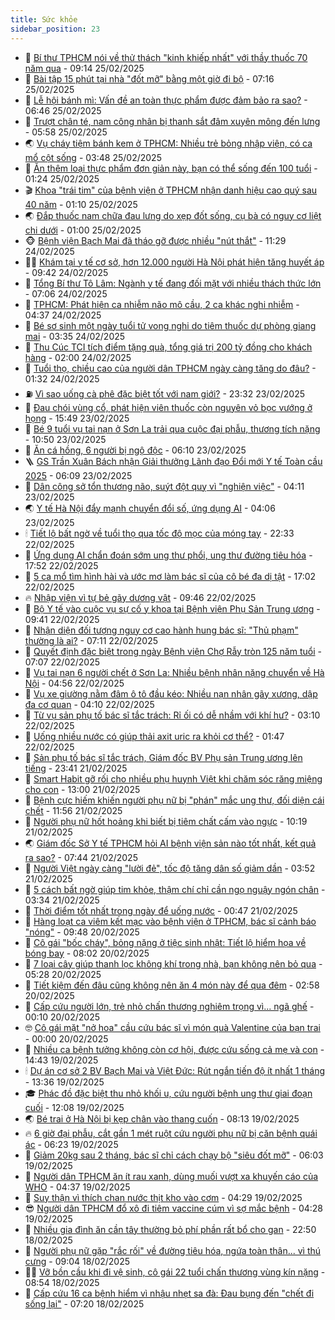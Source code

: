 ```yaml
---
title: Sức khỏe
sidebar_position: 23
---
```


<!-- dantri-suc-khoe:START -->
- 🤔 [Bí thư TPHCM nói về thử thách &quot;kinh khiếp nhất&quot; với thầy thuốc 70 năm qua](https://dantri.com.vn/suc-khoe/bi-thu-tphcm-noi-ve-thu-thach-kinh-khiep-nhat-voi-thay-thuoc-70-nam-qua-20250225145507525.htm) - 09:14 25/02/2025
- 🚦 [Bài tập 15 phút tại nhà &quot;đốt mỡ&quot; bằng một giờ đi bộ](https://dantri.com.vn/suc-khoe/bai-tap-15-phut-tai-nha-dot-mo-bang-mot-gio-di-bo-20250221163532687.htm) - 07:16 25/02/2025
- 🤖 [Lễ hội bánh mì: Vấn đề an toàn thực phẩm được đảm bảo ra sao?](https://dantri.com.vn/suc-khoe/le-hoi-banh-mi-van-de-an-toan-thuc-pham-duoc-dam-bao-ra-sao-20250225112254484.htm) - 06:46 25/02/2025
- 🐻 [Trượt chân té, nam công nhân bị thanh sắt đâm xuyên mông đến lưng](https://dantri.com.vn/suc-khoe/truot-chan-te-nam-cong-nhan-bi-thanh-sat-dam-xuyen-mong-den-lung-20250225124413308.htm) - 05:58 25/02/2025
- 🌏 [Vụ cháy tiệm bánh kem ở TPHCM: Nhiều trẻ bỏng nhập viện, có ca mổ cột sống](https://dantri.com.vn/suc-khoe/vu-chay-tiem-banh-kem-o-tphcm-nhieu-tre-bong-nhap-vien-co-ca-mo-cot-song-20250225103928298.htm) - 03:48 25/02/2025
- 👺 [Ăn thêm loại thực phẩm đơn giản này, bạn có thể sống đến 100 tuổi](https://dantri.com.vn/suc-khoe/an-them-loai-thuc-pham-don-gian-nay-ban-co-the-song-den-100-tuoi-20250224210948249.htm) - 01:24 25/02/2025
- 🎬 [Khoa &quot;trái tim&quot; của bệnh viện ở TPHCM nhận danh hiệu cao quý sau 40 năm](https://dantri.com.vn/suc-khoe/khoa-trai-tim-cua-benh-vien-o-tphcm-nhan-danh-hieu-cao-quy-sau-40-nam-20250224182808805.htm) - 01:10 25/02/2025
- 🌏 [Đắp thuốc nam chữa đau lưng do xẹp đốt sống, cụ bà có nguy cơ liệt chi dưới](https://dantri.com.vn/suc-khoe/dap-thuoc-nam-chua-dau-lung-do-xep-dot-song-cu-ba-co-nguy-co-liet-chi-duoi-20250220154649926.htm) - 01:00 25/02/2025
- 🐵 [Bệnh viện Bạch Mai đã tháo gỡ được nhiều &quot;nút thắt&quot;](https://dantri.com.vn/suc-khoe/benh-vien-bach-mai-da-thao-go-duoc-nhieu-nut-that-20250224181840233.htm) - 11:29 24/02/2025
- 👨‍🏫 [Khám tại  y tế cơ sở, hơn 12.000 người Hà Nội phát hiện tăng huyết áp](https://dantri.com.vn/suc-khoe/kham-tai-y-te-co-so-hon-12000-nguoi-ha-noi-phat-hien-tang-huyet-ap-20250224162315359.htm) - 09:42 24/02/2025
- 🤗 [Tổng Bí thư Tô Lâm: Ngành y tế đang đối mặt với nhiều thách thức lớn](https://dantri.com.vn/suc-khoe/tong-bi-thu-to-lam-nganh-y-te-dang-doi-mat-voi-nhieu-thach-thuc-lon-20250224135107610.htm) - 07:06 24/02/2025
- 🫶 [TPHCM: Phát hiện ca nhiễm não mô cầu, 2 ca khác nghi nhiễm](https://dantri.com.vn/suc-khoe/tphcm-phat-hien-ca-nhiem-nao-mo-cau-2-ca-khac-nghi-nhiem-20250224105547917.htm) - 04:37 24/02/2025
- 🙉 [Bé sơ sinh một ngày tuổi tử vong nghi do tiêm thuốc dự phòng giang mai](https://dantri.com.vn/suc-khoe/be-so-sinh-mot-ngay-tuoi-tu-vong-nghi-do-tiem-thuoc-du-phong-giang-mai-20250224085326677.htm) - 03:35 24/02/2025
- 🦅 [Thu Cúc TCI tích điểm tặng quà, tổng giá trị 200 tỷ đồng cho khách hàng](https://dantri.com.vn/suc-khoe/thu-cuc-tci-tich-diem-tang-qua-tong-gia-tri-200-ty-dong-cho-khach-hang-20250224085016463.htm) - 02:00 24/02/2025
- 🐘 [Tuổi thọ, chiều cao của người dân TPHCM ngày càng tăng do đâu?](https://dantri.com.vn/suc-khoe/tuoi-tho-chieu-cao-cua-nguoi-dan-tphcm-ngay-cang-tang-do-dau-20250223222546136.htm) - 01:32 24/02/2025
- ⛽️ [Vì sao uống cà phê đặc biệt tốt với nam giới?](https://dantri.com.vn/suc-khoe/vi-sao-uong-ca-phe-dac-biet-tot-voi-nam-gioi-20250223203444223.htm) - 23:32 23/02/2025
- 🤡 [Đau chói vùng cổ, phát hiện viên thuốc còn nguyên vỏ bọc vướng ở họng](https://dantri.com.vn/suc-khoe/dau-choi-vung-co-phat-hien-vien-thuoc-con-nguyen-vo-boc-vuong-o-hong-20250223195311926.htm) - 15:49 23/02/2025
- 💼 [Bé 9 tuổi vụ tai nạn ở Sơn La trải qua cuộc đại phẫu, thương tích nặng](https://dantri.com.vn/suc-khoe/be-9-tuoi-vu-tai-nan-o-son-la-trai-qua-cuoc-dai-phau-thuong-tich-nang-20250223175022251.htm) - 10:50 23/02/2025
- 🤔 [Ăn cá hồng, 6 người bị ngộ độc](https://dantri.com.vn/suc-khoe/an-ca-hong-6-nguoi-bi-ngo-doc-20250223113614504.htm) - 06:10 23/02/2025
- 🪜 [GS Trần Xuân Bách nhận Giải thưởng Lãnh đạo Đổi mới Y tế Toàn cầu 2025](https://dantri.com.vn/suc-khoe/gs-tran-xuan-bach-nhan-giai-thuong-lanh-dao-doi-moi-y-te-toan-cau-2025-20250223121918303.htm) - 06:09 23/02/2025
- 📝 [Dân công sở tổn thương não, suýt đột quỵ vì &quot;nghiện việc&quot;](https://dantri.com.vn/suc-khoe/dan-cong-so-ton-thuong-nao-suyt-dot-quy-vi-nghien-viec-20250221171434215.htm) - 04:11 23/02/2025
- 🌏 [Y tế Hà Nội đẩy mạnh chuyển đổi số, ứng dụng AI](https://dantri.com.vn/suc-khoe/y-te-ha-noi-day-manh-chuyen-doi-so-ung-dung-ai-20250222175106354.htm) - 04:06 23/02/2025
- 🕯 [Tiết lộ bất ngờ về tuổi thọ qua tốc độ mọc của móng tay](https://dantri.com.vn/suc-khoe/tiet-lo-bat-ngo-ve-tuoi-tho-qua-toc-do-moc-cua-mong-tay-20250222185146634.htm) - 22:33 22/02/2025
- 🦍 [Ứng dụng AI chẩn đoán sớm ung thư phổi, ung thư đường tiêu hóa](https://dantri.com.vn/suc-khoe/ung-dung-ai-chan-doan-som-ung-thu-phoi-ung-thu-duong-tieu-hoa-20250222143624580.htm) - 17:52 22/02/2025
- 🌈 [5 ca mổ tìm hình hài và ước mơ làm bác sĩ của cô bé đa dị tật](https://dantri.com.vn/suc-khoe/5-ca-mo-tim-hinh-hai-va-uoc-mo-lam-bac-si-cua-co-be-da-di-tat-20250222131730691.htm) - 17:02 22/02/2025
- 🔥 [Nhập viện vì tự bẻ gãy dương vật](https://dantri.com.vn/suc-khoe/nhap-vien-vi-tu-be-gay-duong-vat-20250221152611469.htm) - 09:46 22/02/2025
- 🌊 [Bộ Y tế vào cuộc vụ sự cố y khoa tại Bệnh viện Phụ Sản Trung ương](https://dantri.com.vn/suc-khoe/bo-y-te-vao-cuoc-vu-su-co-y-khoa-tai-benh-vien-phu-san-trung-uong-20250222154601063.htm) - 09:41 22/02/2025
- 🚦 [Nhận diện đối tượng nguy cơ cao hành hung bác sĩ: &quot;Thủ phạm&quot; thường là ai?](https://dantri.com.vn/suc-khoe/nhan-dien-doi-tuong-nguy-co-cao-hanh-hung-bac-si-thu-pham-thuong-la-ai-20250222114303123.htm) - 07:11 22/02/2025
- 🤖 [Quyết định đặc biệt trong ngày Bệnh viện Chợ Rẫy tròn 125 năm tuổi](https://dantri.com.vn/suc-khoe/quyet-dinh-dac-biet-trong-ngay-benh-vien-cho-ray-tron-125-nam-tuoi-20250222085026505.htm) - 07:07 22/02/2025
- 🤡 [Vụ tai nạn 6 người chết ở Sơn La: Nhiều bệnh nhân nặng chuyển về Hà Nội](https://dantri.com.vn/suc-khoe/vu-tai-nan-6-nguoi-chet-o-son-la-nhieu-benh-nhan-nang-chuyen-ve-ha-noi-20250222115548235.htm) - 04:56 22/02/2025
- 💂 [Vụ xe giường nằm đâm ô tô đầu kéo: Nhiều nạn nhân gãy xương, dập đa cơ quan](https://dantri.com.vn/suc-khoe/vu-xe-giuong-nam-dam-o-to-dau-keo-nhieu-nan-nhan-gay-xuong-dap-da-co-quan-20250222101900159.htm) - 04:10 22/02/2025
- 🦄 [Từ vụ sản phụ tố bác sĩ tắc trách: Rỉ ối có dễ nhầm với khí hư?](https://dantri.com.vn/suc-khoe/tu-vu-san-phu-to-bac-si-tac-trach-ri-oi-co-de-nham-voi-khi-hu-20250222093402597.htm) - 03:10 22/02/2025
- 🧠 [Uống nhiều nước có giúp thải axit uric ra khỏi cơ thể?](https://dantri.com.vn/suc-khoe/uong-nhieu-nuoc-co-giup-thai-axit-uric-ra-khoi-co-the-20250221140028218.htm) - 01:47 22/02/2025
- 🤖 [Sản phụ tố bác sĩ tắc trách, Giám đốc BV Phụ sản Trung ương lên tiếng](https://dantri.com.vn/suc-khoe/san-phu-to-bac-si-tac-trach-giam-doc-bv-phu-san-trung-uong-len-tieng-20250221222800395.htm) - 23:41 21/02/2025
- 💼 [Smart Habit gỡ rối cho nhiều phụ huynh Việt khi chăm sóc răng miệng cho con](https://dantri.com.vn/suc-khoe/smart-habit-go-roi-cho-nhieu-phu-huynh-viet-khi-cham-soc-rang-mieng-cho-con-20250221190539797.htm) - 13:00 21/02/2025
- 🧰 [Bệnh cực hiếm khiến người phụ nữ bị &quot;phán&quot; mắc ung thư, đối diện cái chết](https://dantri.com.vn/suc-khoe/benh-cuc-hiem-khien-nguoi-phu-nu-bi-phan-mac-ung-thu-doi-dien-cai-chet-20250221160437434.htm) - 11:56 21/02/2025
- 🎉 [Người phụ nữ hốt hoảng khi biết bị tiêm chất cấm vào ngực](https://dantri.com.vn/suc-khoe/nguoi-phu-nu-hot-hoang-khi-biet-bi-tiem-chat-cam-vao-nguc-20250221151804863.htm) - 10:19 21/02/2025
- 🌏 [Giám đốc Sở Y tế TPHCM hỏi AI bệnh viện sản nào tốt nhất, kết quả ra sao?](https://dantri.com.vn/suc-khoe/giam-doc-so-y-te-tphcm-hoi-ai-benh-vien-san-nao-tot-nhat-ket-qua-ra-sao-20250221141745135.htm) - 07:44 21/02/2025
- 📝 [Người Việt ngày càng &quot;lười đẻ&quot;, tốc độ tăng dân số giảm dần](https://dantri.com.vn/suc-khoe/nguoi-viet-ngay-cang-luoi-de-toc-do-tang-dan-so-giam-dan-20250220075008888.htm) - 03:52 21/02/2025
- 🧠 [5 cách bất ngờ giúp tim khỏe, thậm chí chỉ cần ngọ nguậy ngón chân](https://dantri.com.vn/suc-khoe/5-cach-bat-ngo-giup-tim-khoe-tham-chi-chi-can-ngo-nguay-ngon-chan-20250221101201659.htm) - 03:34 21/02/2025
- 🚀 [Thời điểm tốt nhất trong ngày để uống nước](https://dantri.com.vn/suc-khoe/thoi-diem-tot-nhat-trong-ngay-de-uong-nuoc-20250218100933696.htm) - 00:47 21/02/2025
- 💯 [Hàng loạt ca viêm kết mạc vào bệnh viện ở TPHCM, bác sĩ cảnh báo &quot;nóng&quot;](https://dantri.com.vn/suc-khoe/hang-loat-ca-viem-ket-mac-vao-benh-vien-o-tphcm-bac-si-canh-bao-nong-20250220134613295.htm) - 09:48 20/02/2025
- 🫶 [Cô gái &quot;bốc cháy&quot;, bỏng nặng ở tiệc sinh nhật: Tiết lộ hiểm họa về bóng bay](https://dantri.com.vn/suc-khoe/co-gai-boc-chay-bong-nang-o-tiec-sinh-nhat-tiet-lo-hiem-hoa-ve-bong-bay-20250220145518434.htm) - 08:02 20/02/2025
- 👹 [7 loại cây giúp thanh lọc không khí trong nhà, bạn không nên bỏ qua](https://dantri.com.vn/suc-khoe/7-loai-cay-giup-thanh-loc-khong-khi-trong-nha-ban-khong-nen-bo-qua-20250218105852014.htm) - 05:28 20/02/2025
- 🤩 [Tiết kiệm đến đâu cũng không nên ăn 4 món này để qua đêm](https://dantri.com.vn/suc-khoe/tiet-kiem-den-dau-cung-khong-nen-an-4-mon-nay-de-qua-dem-20250220073037995.htm) - 02:58 20/02/2025
- 🌊 [Cấp cứu người lớn, trẻ nhỏ chấn thương nghiêm trọng vì... ngã ghế](https://dantri.com.vn/suc-khoe/cap-cuu-nguoi-lon-tre-nho-chan-thuong-nghiem-trong-vi-nga-ghe-20250220003048616.htm) - 00:10 20/02/2025
- 🤓 [Cô gái mặt &quot;nở hoa&quot; cầu cứu bác sĩ vì món quà Valentine của bạn trai](https://dantri.com.vn/suc-khoe/co-gai-mat-no-hoa-cau-cuu-bac-si-vi-mon-qua-valentine-cua-ban-trai-20250220061229810.htm) - 00:00 20/02/2025
- 🌝 [Nhiều ca bệnh tưởng không còn cơ hội, được cứu sống cả mẹ và con](https://dantri.com.vn/suc-khoe/nhieu-ca-benh-tuong-khong-con-co-hoi-duoc-cuu-song-ca-me-va-con-20250219214205122.htm) - 14:43 19/02/2025
- 🕯 [Dự án cơ sở 2 BV Bạch Mai và Việt Đức: Rút ngắn tiến độ ít nhất 1 tháng](https://dantri.com.vn/suc-khoe/du-an-co-so-2-bv-bach-mai-va-viet-duc-rut-ngan-tien-do-it-nhat-1-thang-20250219195641011.htm) - 13:36 19/02/2025
- 🎓 [Phác đồ đặc biệt thu nhỏ khối u, cứu người bệnh ung thư giai đoạn cuối](https://dantri.com.vn/suc-khoe/phac-do-dac-biet-thu-nho-khoi-u-cuu-nguoi-benh-ung-thu-giai-doan-cuoi-20250219165752268.htm) - 12:08 19/02/2025
- 🌏 [Bé trai ở Hà Nội bị kẹp chân vào thang cuốn](https://dantri.com.vn/suc-khoe/be-trai-o-ha-noi-bi-kep-chan-vao-thang-cuon-20250219151301709.htm) - 08:13 19/02/2025
- 🔥 [6 giờ đại phẫu, cắt gần 1 mét ruột cứu người phụ nữ bị căn bệnh quái ác](https://dantri.com.vn/suc-khoe/6-gio-dai-phau-cat-gan-1-met-ruot-cuu-nguoi-phu-nu-bi-can-benh-quai-ac-20250219121446354.htm) - 06:23 19/02/2025
- 📝 [Giảm 20kg sau 2 tháng, bác sĩ chỉ cách chạy bộ &quot;siêu đốt mỡ&quot;](https://dantri.com.vn/suc-khoe/giam-20kg-sau-2-thang-bac-si-chi-cach-chay-bo-sieu-dot-mo-20250218163452854.htm) - 06:03 19/02/2025
- 🧠 [Người dân TPHCM ăn ít rau xanh, dùng muối vượt xa khuyến cáo của WHO](https://dantri.com.vn/suc-khoe/nguoi-dan-tphcm-an-it-rau-xanh-dung-muoi-vuot-xa-khuyen-cao-cua-who-20250219110709767.htm) - 04:37 19/02/2025
- 🦅 [Suy thận vì thích chan nước thịt kho vào cơm](https://dantri.com.vn/suc-khoe/suy-than-vi-thich-chan-nuoc-thit-kho-vao-com-20250219073816307.htm) - 04:29 19/02/2025
- 😎 [Người dân TPHCM đổ xô đi tiêm vaccine cúm vì sợ mắc bệnh](https://dantri.com.vn/suc-khoe/nguoi-dan-tphcm-do-xo-di-tiem-vaccine-cum-vi-so-mac-benh-20250219005055201.htm) - 04:28 19/02/2025
- 🎉 [Nhiều gia đình ăn cần tây thường bỏ phí phần rất bổ cho gan](https://dantri.com.vn/suc-khoe/nhieu-gia-dinh-an-can-tay-thuong-bo-phi-phan-rat-bo-cho-gan-20250218143813583.htm) - 22:50 18/02/2025
- 🫣 [Người phụ nữ gặp &quot;rắc rối&quot; về đường tiêu hóa, ngứa toàn thân... vì thú cưng](https://dantri.com.vn/suc-khoe/nguoi-phu-nu-gap-rac-roi-ve-duong-tieu-hoa-ngua-toan-than-vi-thu-cung-20250218141745961.htm) - 09:04 18/02/2025
- 🧑‍🏫 [Vỡ bồn cầu khi đi vệ sinh, cô gái 22 tuổi chấn thương vùng kín nặng](https://dantri.com.vn/suc-khoe/vo-bon-cau-khi-di-ve-sinh-co-gai-22-tuoi-chan-thuong-vung-kin-nang-20250218153910558.htm) - 08:54 18/02/2025
- 🥷 [Cấp cứu 16 ca bệnh hiểm vì nhậu nhẹt sa đà: Đau bụng đến &quot;chết đi sống lại&quot;](https://dantri.com.vn/suc-khoe/cap-cuu-16-ca-benh-hiem-vi-nhau-nhet-sa-da-dau-bung-den-chet-di-song-lai-20250218130214430.htm) - 07:20 18/02/2025<!-- dantri-suc-khoe:END -->

